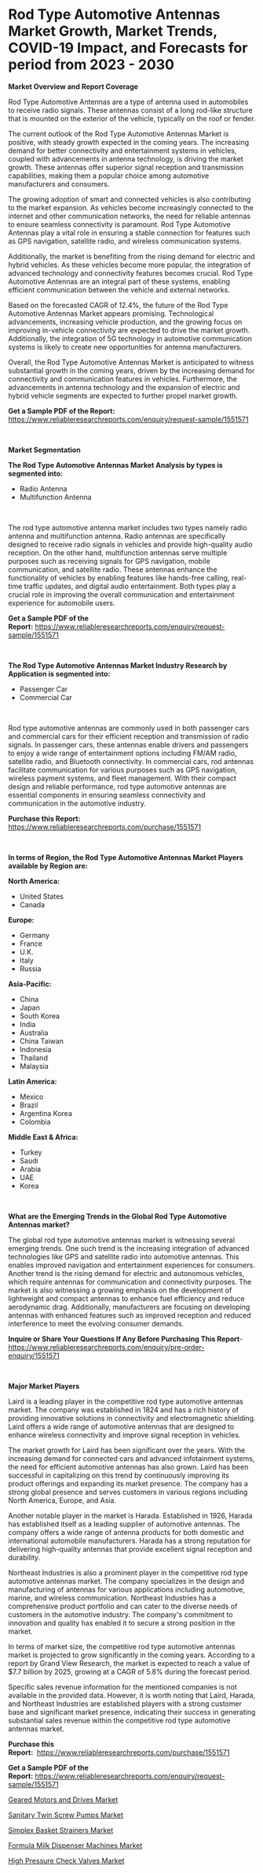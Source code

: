 <p><h1>Rod Type Automotive Antennas Market Growth, Market Trends, COVID-19 Impact, and Forecasts for period from 2023 - 2030</h1></p><p><strong>Market Overview and Report Coverage</strong></p>
<p><p>Rod Type Automotive Antennas are a type of antenna used in automobiles to receive radio signals. These antennas consist of a long rod-like structure that is mounted on the exterior of the vehicle, typically on the roof or fender.</p><p>The current outlook of the Rod Type Automotive Antennas Market is positive, with steady growth expected in the coming years. The increasing demand for better connectivity and entertainment systems in vehicles, coupled with advancements in antenna technology, is driving the market growth. These antennas offer superior signal reception and transmission capabilities, making them a popular choice among automotive manufacturers and consumers.</p><p>The growing adoption of smart and connected vehicles is also contributing to the market expansion. As vehicles become increasingly connected to the internet and other communication networks, the need for reliable antennas to ensure seamless connectivity is paramount. Rod Type Automotive Antennas play a vital role in ensuring a stable connection for features such as GPS navigation, satellite radio, and wireless communication systems.</p><p>Additionally, the market is benefiting from the rising demand for electric and hybrid vehicles. As these vehicles become more popular, the integration of advanced technology and connectivity features becomes crucial. Rod Type Automotive Antennas are an integral part of these systems, enabling efficient communication between the vehicle and external networks.</p><p>Based on the forecasted CAGR of 12.4%, the future of the Rod Type Automotive Antennas Market appears promising. Technological advancements, increasing vehicle production, and the growing focus on improving in-vehicle connectivity are expected to drive the market growth. Additionally, the integration of 5G technology in automotive communication systems is likely to create new opportunities for antenna manufacturers.</p><p>Overall, the Rod Type Automotive Antennas Market is anticipated to witness substantial growth in the coming years, driven by the increasing demand for connectivity and communication features in vehicles. Furthermore, the advancements in antenna technology and the expansion of electric and hybrid vehicle segments are expected to further propel market growth.</p></p>
<p><strong>Get a Sample PDF of the Report:</strong> <a href="https://www.reliableresearchreports.com/enquiry/request-sample/1551571">https://www.reliableresearchreports.com/enquiry/request-sample/1551571</a></p>
<p>&nbsp;</p>
<p><strong>Market Segmentation</strong></p>
<p><strong>The Rod Type Automotive Antennas Market Analysis by types is segmented into:</strong></p>
<p><ul><li>Radio Antenna</li><li>Multifunction Antenna</li></ul></p>
<p>&nbsp;</p>
<p><p>The rod type automotive antenna market includes two types namely radio antenna and multifunction antenna. Radio antennas are specifically designed to receive radio signals in vehicles and provide high-quality audio reception. On the other hand, multifunction antennas serve multiple purposes such as receiving signals for GPS navigation, mobile communication, and satellite radio. These antennas enhance the functionality of vehicles by enabling features like hands-free calling, real-time traffic updates, and digital audio entertainment. Both types play a crucial role in improving the overall communication and entertainment experience for automobile users.</p></p>
<p><strong>Get a Sample PDF of the Report:</strong>&nbsp;<a href="https://www.reliableresearchreports.com/enquiry/request-sample/1551571">https://www.reliableresearchreports.com/enquiry/request-sample/1551571</a></p>
<p>&nbsp;</p>
<p><strong>The Rod Type Automotive Antennas Market Industry Research by Application is segmented into:</strong></p>
<p><ul><li>Passenger Car</li><li>Commercial Car</li></ul></p>
<p>&nbsp;</p>
<p><p>Rod type automotive antennas are commonly used in both passenger cars and commercial cars for their efficient reception and transmission of radio signals. In passenger cars, these antennas enable drivers and passengers to enjoy a wide range of entertainment options including FM/AM radio, satellite radio, and Bluetooth connectivity. In commercial cars, rod antennas facilitate communication for various purposes such as GPS navigation, wireless payment systems, and fleet management. With their compact design and reliable performance, rod type automotive antennas are essential components in ensuring seamless connectivity and communication in the automotive industry.</p></p>
<p><strong>Purchase this Report:</strong>&nbsp; <a href="https://www.reliableresearchreports.com/purchase/1551571">https://www.reliableresearchreports.com/purchase/1551571</a></p>
<p>&nbsp;</p>
<p><strong>In terms of Region, the Rod Type Automotive Antennas Market Players available by Region are:</strong></p>
<p>
    <p> <strong> North America: </strong>
        <ul>
            <li>United States</li>
            <li>Canada</li>
        </ul>
        </p> 
    <p> <strong> Europe: </strong>
        <ul>
            <li>Germany</li>
            <li>France</li>
            <li>U.K.</li>
            <li>Italy</li>
            <li>Russia</li>
        </ul>
        </p> 
    <p> <strong> Asia-Pacific: </strong>
        <ul>
            <li>China</li>
            <li>Japan</li>
            <li>South Korea</li>
            <li>India</li>
            <li>Australia</li>
            <li>China Taiwan</li>
            <li>Indonesia</li>
            <li>Thailand</li>
            <li>Malaysia</li>
        </ul>
        </p> 
    <p> <strong> Latin America: </strong>
        <ul>
            <li>Mexico</li>
            <li>Brazil</li>
            <li>Argentina Korea</li>
            <li>Colombia</li>
        </ul>
        </p> 
    <p> <strong> Middle East & Africa: </strong>
        <ul>
            <li>Turkey</li>
            <li>Saudi</li>
            <li>Arabia</li>
            <li>UAE</li>
            <li>Korea</li>
        </ul>
    </p>
    </p>
<p>&nbsp;</p>
<p><strong>What are the Emerging Trends in the Global Rod Type Automotive Antennas market?</strong></p>
<p><p>The global rod type automotive antennas market is witnessing several emerging trends. One such trend is the increasing integration of advanced technologies like GPS and satellite radio into automotive antennas. This enables improved navigation and entertainment experiences for consumers. Another trend is the rising demand for electric and autonomous vehicles, which require antennas for communication and connectivity purposes. The market is also witnessing a growing emphasis on the development of lightweight and compact antennas to enhance fuel efficiency and reduce aerodynamic drag. Additionally, manufacturers are focusing on developing antennas with enhanced features such as improved reception and reduced interference to meet the evolving consumer demands.</p></p>
<p><strong>Inquire or Share Your Questions If Any Before Purchasing This Report</strong>- <a href="https://www.reliableresearchreports.com/enquiry/pre-order-enquiry/1551571">https://www.reliableresearchreports.com/enquiry/pre-order-enquiry/1551571</a></p>
<p>&nbsp;</p>
<p><strong>Major Market Players</strong></p>
<p><p>Laird is a leading player in the competitive rod type automotive antennas market. The company was established in 1824 and has a rich history of providing innovative solutions in connectivity and electromagnetic shielding. Laird offers a wide range of automotive antennas that are designed to enhance wireless connectivity and improve signal reception in vehicles.</p><p>The market growth for Laird has been significant over the years. With the increasing demand for connected cars and advanced infotainment systems, the need for efficient automotive antennas has also grown. Laird has been successful in capitalizing on this trend by continuously improving its product offerings and expanding its market presence. The company has a strong global presence and serves customers in various regions including North America, Europe, and Asia.</p><p>Another notable player in the market is Harada. Established in 1926, Harada has established itself as a leading supplier of automotive antennas. The company offers a wide range of antenna products for both domestic and international automobile manufacturers. Harada has a strong reputation for delivering high-quality antennas that provide excellent signal reception and durability.</p><p>Northeast Industries is also a prominent player in the competitive rod type automotive antennas market. The company specializes in the design and manufacturing of antennas for various applications including automotive, marine, and wireless communication. Northeast Industries has a comprehensive product portfolio and can cater to the diverse needs of customers in the automotive industry. The company's commitment to innovation and quality has enabled it to secure a strong position in the market.</p><p>In terms of market size, the competitive rod type automotive antennas market is projected to grow significantly in the coming years. According to a report by Grand View Research, the market is expected to reach a value of $7.7 billion by 2025, growing at a CAGR of 5.8% during the forecast period.</p><p>Specific sales revenue information for the mentioned companies is not available in the provided data. However, it is worth noting that Laird, Harada, and Northeast Industries are established players with a strong customer base and significant market presence, indicating their success in generating substantial sales revenue within the competitive rod type automotive antennas market.</p></p>
<p><strong>Purchase this Report:</strong>&nbsp;&nbsp;<a href="https://www.reliableresearchreports.com/purchase/1551571">https://www.reliableresearchreports.com/purchase/1551571</a></p>
<p></p>
<p><strong>Get a Sample PDF of the Report:</strong>&nbsp;<a href="https://www.reliableresearchreports.com/enquiry/request-sample/1551571">https://www.reliableresearchreports.com/enquiry/request-sample/1551571</a></p>
<p><p><a href="https://medium.com/@heatherhall44/geared-motors-and-drives-nbsp-market-focuses-on-market-share-size-and-projected-forecast-till-2030-ab4741e8508a">Geared Motors and Drives Market</a></p><p><a href="https://www.linkedin.com/pulse/sanitary-twin-screw-pumps-market-size-share-amp-trends-mr2af/">Sanitary Twin Screw Pumps Market</a></p><p><a href="https://www.linkedin.com/pulse/simplex-basket-strainers-market-size-growth-forecast-from-02i3f/">Simplex Basket Strainers Market</a></p><p><a href="https://medium.com/@melissaarnold2022/formula-milk-dispenser-machines-market-trends-and-market-analysis-forecasted-for-period-2023-2030-86269664930c">Formula Milk Dispenser Machines Market</a></p><p><a href="https://www.linkedin.com/pulse/high-pressure-check-valves-market-challenges-opportunities-tsluf/">High Pressure Check Valves Market</a></p></p>